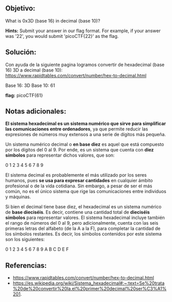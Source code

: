 ## Objetivo:
What is 0x3D (base 16) in decimal (base 10)?

**Hints:** Submit your answer in our flag format. For example, if your answer was '22', you would submit 'picoCTF{22}' as the flag.

## Solución:
Con ayuda de la siguiente pagina logramos convertir de hexadecimal (base 16) 3D a decimal (base 10): https://www.rapidtables.com/convert/number/hex-to-decimal.html

Base 16: 3D 
Base 10: 61

**flag:** picoCTF{61}

## Notas adicionales:
**El sistema hexadecimal es un sistema numérico que sirve para simplificar las comunicaciones entre ordenadores**, ya que permite reducir las expresiones de números muy extensos a una serie de dígitos más pequeña.

Un sistema numérico decimal o **en base diez** es aquel que está compuesto por los dígitos del 0 al 9. Por ende, es un sistema que cuenta con **diez símbolos** para representar dichos valores, que son:

0 1 2 3 4 5 6 7 8 9

El sistema decimal es probablemente el más utilizado por los seres humanos, pues **se usa para expresar cantidades** en cualquier ámbito profesional o de la vida cotidiana. Sin embargo, a pesar de ser el más común, no es el único sistema que rige las comunicaciones entre individuos y máquinas.

Si bien el decimal tiene base diez, el hexadecimal es un sistema numérico de **base dieciséis**. Es decir, contiene una cantidad total de **dieciséis símbolos** para representar valores. El sistema hexadecimal incluye también el rango de números del 0 al 9, pero adicionalmente, cuenta con las seis primeras letras del alfabeto (de la A a la F), para completar la cantidad de los símbolos restantes. Es decir, los símbolos contenidos por este sistema son los siguientes:

0 1 2 3 4 5 6 7 8 9 A B C D E F

## Referencias:
- https://www.rapidtables.com/convert/number/hex-to-decimal.html
- https://es.wikipedia.org/wiki/Sistema_hexadecimal#:~:text=Se%20trata%20de%20convertir%20la,el%20primer%20decimal%20ser%C3%A1%201.